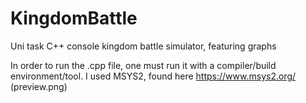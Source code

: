 # KingdomBattle
Uni task C++ console kingdom battle simulator, featuring graphs


In order to run the .cpp file, one must run it with a compiler/build environment/tool. I used MSYS2, found here https://www.msys2.org/
(preview.png)
